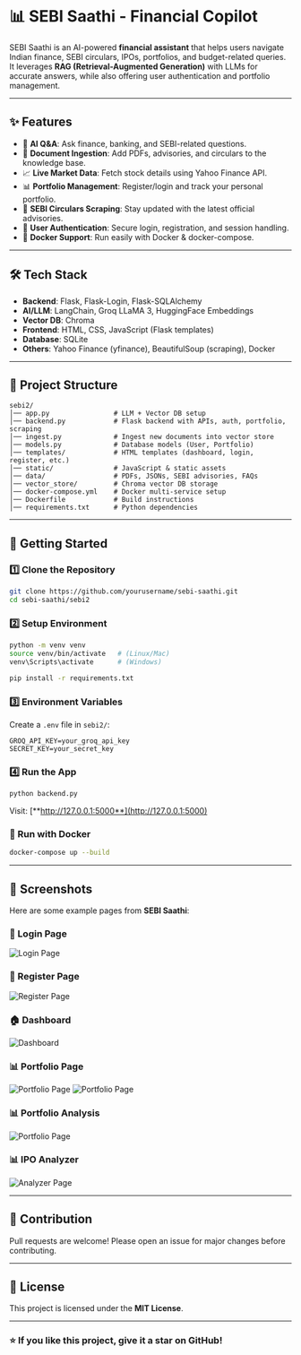 # 📊 SEBI Saathi - Financial Copilot

SEBI Saathi is an AI-powered **financial assistant** that helps users navigate Indian finance, SEBI circulars, IPOs, portfolios, and budget-related queries. It leverages **RAG (Retrieval-Augmented Generation)** with LLMs for accurate answers, while also offering user authentication and portfolio management.

---

## ✨ Features

* 🤖 **AI Q\&A**: Ask finance, banking, and SEBI-related questions.
* 📑 **Document Ingestion**: Add PDFs, advisories, and circulars to the knowledge base.
* 📈 **Live Market Data**: Fetch stock details using Yahoo Finance API.
* 📊 **Portfolio Management**: Register/login and track your personal portfolio.
* 📰 **SEBI Circulars Scraping**: Stay updated with the latest official advisories.
* 🔐 **User Authentication**: Secure login, registration, and session handling.
* 🐳 **Docker Support**: Run easily with Docker & docker-compose.

---

## 🛠️ Tech Stack

* **Backend**: Flask, Flask-Login, Flask-SQLAlchemy
* **AI/LLM**: LangChain, Groq LLaMA 3, HuggingFace Embeddings
* **Vector DB**: Chroma
* **Frontend**: HTML, CSS, JavaScript (Flask templates)
* **Database**: SQLite
* **Others**: Yahoo Finance (yfinance), BeautifulSoup (scraping), Docker

---

## 📂 Project Structure

```
sebi2/
│── app.py                # LLM + Vector DB setup
│── backend.py            # Flask backend with APIs, auth, portfolio, scraping
│── ingest.py             # Ingest new documents into vector store
│── models.py             # Database models (User, Portfolio)
│── templates/            # HTML templates (dashboard, login, register, etc.)
│── static/               # JavaScript & static assets
│── data/                 # PDFs, JSONs, SEBI advisories, FAQs
│── vector_store/         # Chroma vector DB storage
│── docker-compose.yml    # Docker multi-service setup
│── Dockerfile            # Build instructions
│── requirements.txt      # Python dependencies
```

---

## 🚀 Getting Started

### 1️⃣ Clone the Repository

```bash
git clone https://github.com/yourusername/sebi-saathi.git
cd sebi-saathi/sebi2
```

### 2️⃣ Setup Environment

```bash
python -m venv venv
source venv/bin/activate   # (Linux/Mac)
venv\Scripts\activate      # (Windows)

pip install -r requirements.txt
```

### 3️⃣ Environment Variables

Create a `.env` file in `sebi2/`:

```env
GROQ_API_KEY=your_groq_api_key
SECRET_KEY=your_secret_key
```

### 4️⃣ Run the App

```bash
python backend.py
```

Visit: [**http://127.0.0.1:5000**](http://127.0.0.1:5000)

### 🐳 Run with Docker

```bash
docker-compose up --build
```

---

## 📸 Screenshots

Here are some example pages from **SEBI Saathi**:

### 🔑 Login Page

![Login Page](financial_bot/screenshots/login.png)

### 📝 Register Page

![Register Page](financial_bot/screenshots/register.png)

### 🏠 Dashboard

![Dashboard](financial_bot/screenshots/dashboard.png)

### 📊 Portfolio Page

![Portfolio Page](financial_bot/screenshots/protfolio1.png)
![Portfolio Page](financial_bot/screenshots/portfolio2.png)
### 📊 Portfolio Analysis
![Portfolio Page](financial_bot/screenshots/analyze.png)
### 📊 IPO Analyzer 

![Analyzer Page](financial_bot/screenshots/ipo.png)



---

## 🤝 Contribution

Pull requests are welcome! Please open an issue for major changes before contributing.

---

## 📜 License

This project is licensed under the **MIT License**.

---

### ⭐ If you like this project, give it a star on GitHub!